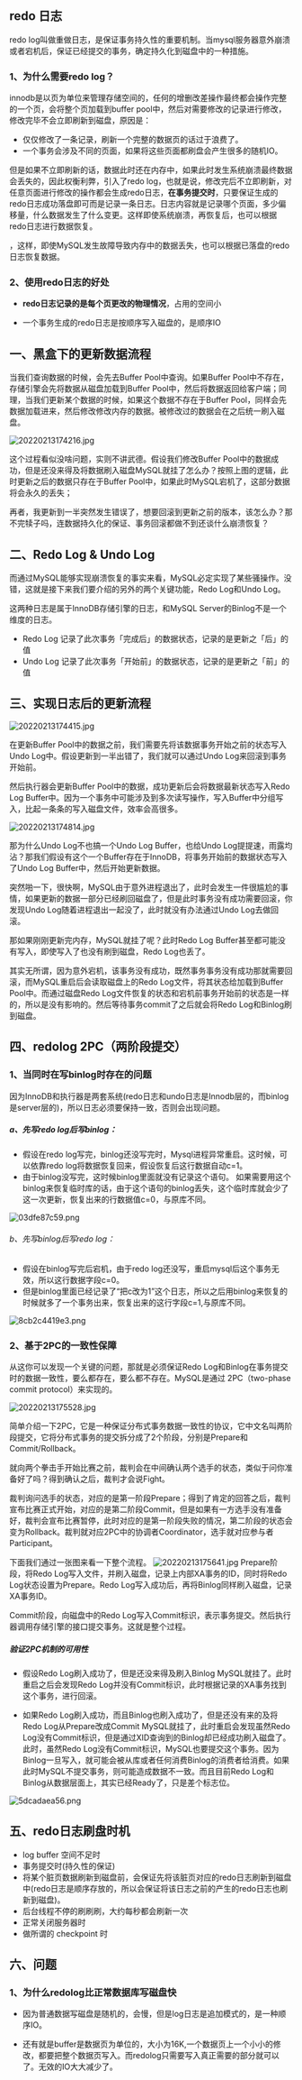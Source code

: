 ## redo 日志

redo log叫做重做日志，是保证事务持久性的重要机制。当mysql服务器意外崩溃或者宕机后，保证已经提交的事务，确定持久化到磁盘中的一种措施。

### 1、为什么需要redo log？

innodb是以页为单位来管理存储空间的，任何的增删改差操作最终都会操作完整的一个页，会将整个页加载到buffer pool中，然后对需要修改的记录进行修改，修改完毕不会立即刷新到磁盘，原因是：

- 仅仅修改了一条记录，刷新一个完整的数据页的话过于浪费了。
- 一个事务会涉及不同的页面，如果将这些页面都刷盘会产生很多的随机IO。

但是如果不立即刷新的话，数据此时还在内存中，如果此时发生系统崩溃最终数据会丢失的，因此权衡利弊，引入了redo log，也就是说，修改完后不立即刷新，对任意页面进行修改的操作都会生成redo日志，**在事务提交时**，只要保证生成的redo日志成功落盘即可而是记录一条日志。日志内容就是记录哪个页面，多少偏移量，什么数据发生了什么变更。这样即使系统崩溃，再恢复后，也可以根据redo日志进行数据恢复。

，这样，即使MySQL发生故障导致内存中的数据丢失，也可以根据已落盘的redo日志恢复数据。

### 2、使用redo日志的好处

- **redo日志记录的是每个页更改的物理情况**，占用的空间小

- 一个事务生成的redo日志是按顺序写入磁盘的，是顺序IO

## 一、黑盒下的更新数据流程

当我们查询数据的时候，会先去Buffer Pool中查询。如果Buffer Pool中不存在，存储引擎会先将数据从磁盘加载到Buffer Pool中，然后将数据返回给客户端；同理，当我们更新某个数据的时候，如果这个数据不存在于Buffer Pool，同样会先数据加载进来，然后修改修改内存的数据。被修改过的数据会在之后统一刷入磁盘。

![20220213174216.jpg](https://pic.imgdb.cn/item/6208d2fc2ab3f51d91974f3d.jpg)

这个过程看似没啥问题，实则不讲武德。假设我们修改Buffer Pool中的数据成功，但是还没来得及将数据刷入磁盘MySQL就挂了怎么办？按照上图的逻辑，此时更新之后的数据只存在于Buffer Pool中，如果此时MySQL宕机了，这部分数据将会永久的丢失；

再者，我更新到一半突然发生错误了，想要回滚到更新之前的版本，该怎么办？那不完犊子吗，连数据持久化的保证、事务回滚都做不到还谈什么崩溃恢复？

## 二、Redo Log & Undo Log
而通过MySQL能够实现崩溃恢复的事实来看，MySQL必定实现了某些骚操作。没错，这就是接下来我们要介绍的另外的两个关键功能，Redo Log和Undo Log。

这两种日志是属于InnoDB存储引擎的日志，和MySQL Server的Binlog不是一个维度的日志。

* Redo Log 记录了此次事务「完成后」的数据状态，记录的是更新之「后」的值
* Undo Log 记录了此次事务「开始前」的数据状态，记录的是更新之「前」的值

## 三、实现日志后的更新流程
![20220213174415.jpg](https://pic.imgdb.cn/item/6208d3172ab3f51d91976728.jpg)

在更新Buffer Pool中的数据之前，我们需要先将该数据事务开始之前的状态写入Undo Log中。假设更新到一半出错了，我们就可以通过Undo Log来回滚到事务开始前。

然后执行器会更新Buffer Pool中的数据，成功更新后会将数据最新状态写入Redo Log Buffer中。因为一个事务中可能涉及到多次读写操作，写入Buffer中分组写入，比起一条条的写入磁盘文件，效率会高很多。

![20220213174814.jpg](https://pic.imgdb.cn/item/6208d3e62ab3f51d91981fdf.jpg)

那为什么Undo Log不也搞一个Undo Log Buffer，也给Undo Log提提速，雨露均沾？那我们假设有这个一个Buffer存在于InnoDB，将事务开始前的数据状态写入了Undo Log Buffer中，然后开始更新数据。

突然啪一下，很快啊，MySQL由于意外进程退出了，此时会发生一件很尴尬的事情，如果更新的数据一部分已经刷回磁盘了，但是此时事务没有成功需要回滚，你发现Undo Log随着进程退出一起没了，此时就没有办法通过Undo Log去做回滚。

那如果刚刚更新完内存，MySQL就挂了呢？此时Redo Log Buffer甚至都可能没有写入，即使写入了也没有刷到磁盘，Redo Log也丢了。

其实无所谓，因为意外宕机，该事务没有成功，既然事务事务没有成功那就需要回滚，而MySQL重启后会读取磁盘上的Redo Log文件，将其状态给加载到Buffer Pool中。而通过磁盘Redo Log文件恢复的状态和宕机前事务开始前的状态是一样的，所以是没有影响的。然后等待事务commit了之后就会将Redo Log和Binlog刷到磁盘。

## 四、redolog 2PC（两阶段提交）
### 1、当同时在写binlog时存在的问题
因为InnoDB和执行器是两套系统(redo日志和undo日志是Innodb层的，而binlog是server层的)，所以日志必须要保持一致，否则会出现问题。

##### a、先写redo log后写binlog：
* 假设在redo log写完，binlog还没写完时，Mysql进程异常重启。这时候，可以依靠redo log将数据恢复回来，假设恢复后这行数据自动c=1。
* 由于binlog没写完，这时候binlog里面就没有记录这个语句。 如果需要用这个binlog来恢复临时库的话，由于这个语句的binlog丢失，这个临时库就会少了这一次更新，恢复出来的行数据值c=0，与原库不同。

![03dfe87c59.png](https://pic.imgdb.cn/item/63f32ae4f144a010076d076c.png)

###### b、先写binlog后写redo log：

* 假设在binlog写完后宕机，由于redo log还没写，重启mysql后这个事务无效，所以这行数据字段c=0。
* 但是binlog里面已经记录了“把c改为1”这个日志，所以之后用binlog来恢复的时候就多了一个事务出来，恢复出来的这行字段c=1,与原库不同。

![8cb2c4419e3.png](https://pic.imgdb.cn/item/63f32b1df144a010076d5103.png)

### 2、基于2PC的一致性保障

从这你可以发现一个关键的问题，那就是必须保证Redo Log和Binlog在事务提交时的数据一致性，要么都存在，要么都不存在。MySQL是通过 2PC（two-phase commit protocol）来实现的。

![20220213175528.jpg](https://pic.imgdb.cn/item/6208d5972ab3f51d919a5b96.jpg)

简单介绍一下2PC，它是一种保证分布式事务数据一致性的协议，它中文名叫两阶段提交，它将分布式事务的提交拆分成了2个阶段，分别是Prepare和Commit/Rollback。

就向两个拳击手开始比赛之前，裁判会在中间确认两个选手的状态，类似于问你准备好了吗？得到确认之后，裁判才会说Fight。

裁判询问选手的状态，对应的是第一阶段Prepare；得到了肯定的回答之后，裁判宣布比赛正式开始，对应的是第二阶段Commit，但是如果有一方选手没有准备好，裁判会宣布比赛暂停，此时对应的是第一阶段失败的情况，第二阶段的状态会变为Rollback。裁判就对应2PC中的协调者Coordinator，选手就对应参与者Participant。

下面我们通过一张图来看一下整个流程。
![20220213175641.jpg](https://pic.imgdb.cn/item/6208d5e12ab3f51d919ab04c.jpg)
Prepare阶段，将Redo Log写入文件，并刷入磁盘，记录上内部XA事务的ID，同时将Redo Log状态设置为Prepare。Redo Log写入成功后，再将Binlog同样刷入磁盘，记录XA事务ID。

Commit阶段，向磁盘中的Redo Log写入Commit标识，表示事务提交。然后执行器调用存储引擎的接口提交事务。这就是整个过程。

##### 验证2PC机制的可用性
* 假设Redo Log刷入成功了，但是还没来得及刷入Binlog MySQL就挂了。此时重启之后会发现Redo Log并没有Commit标识，此时根据记录的XA事务找到这个事务，进行回滚。

* 如果Redo Log刷入成功，而且Binlog也刷入成功了，但是还没有来的及将Redo Log从Prepare改成Commit MySQL就挂了，此时重启会发现虽然Redo Log没有Commit标识，但是通过XID查询到的Binlog却已经成功刷入磁盘了。此时，虽然Redo Log没有Commit标识，MySQL也要提交这个事务。因为Binlog一旦写入，就可能会被从库或者任何消费Binlog的消费者给消费。如果此时MySQL不提交事务，则可能造成数据不一致。而且目前Redo Log和Binlog从数据层面上，其实已经Ready了，只是差个标志位。

![5dcadaea56.png](https://pic.imgdb.cn/item/63f32b3af144a010076d7371.png)

## 五、redo日志刷盘时机
* log buffer 空间不足时
* 事务提交时(持久性的保证)
* 将某个脏页数据刷新到磁盘前，会保证先将该脏页对应的redo日志刷新到磁盘中(redo日志是顺序存放的，所以会保证将该日志之前的产生的redo日志也刷新到磁盘)。
* 后台线程不停的刷刷刷，大约每秒都会刷新一次
* 正常关闭服务器时
* 做所谓的 checkpoint 时

## 六、问题
### 1、为什么redolog比正常数据库写磁盘快
* 因为普通数据写磁盘是随机的，会慢，但是log日志是追加模式的，是一种顺序IO。

* 还有就是buffer是数据页为单位的，大小为16K,一个数据页上一个小小的修改，都要把整个数据页写入。而redolog只需要写入真正需要的部分就可以了。无效的IO大大减少了。